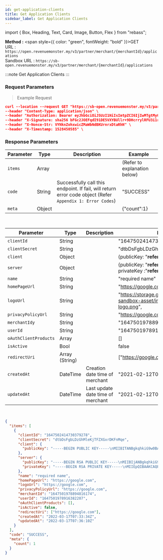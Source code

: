 ```yaml
---
id: get-application-clients
title: Get Application Clients
sidebar_label: Get Application Clients
---
```


import { Box, Heading, Text, Card, Image, Button, Flex } from "rebass";

**Method :** <span style={{ color: "green", fontWeight: "bold" }}>GET</span><br/>
URL : `https://open.revenuemonster.my/v3/partner/merchant/{merchantId}/applications`<br/>
Sandbox URL : `https://sb-open.revenuemonster.my/v3/partner/merchant/{merchantId}/applications`

:::note
Get Application Clients
:::

### Request Parameters

> Example Request

```json
curl --location --request GET "https://sb-open.revenuemonster.my/v3/partner/merchant/{merchantId}/applications" \
--header "Content-Type: application/json" \
--header "Authorization: Bearer eyJhbGciOiJSUzI1NiIsImtpZCI6IjIwMTgtMy0xOCIsInR5cCI6IkpXVCJ9.eyJhdWQiOlsiYXBpX2NsaWVudEBFaGNLQzA5QmRYUm9RMnhwWlc1MEVQZUEyYXJ4dk1PSUZnIl0sImV4cCI6MTU5MzU4MDY0NSwiaWF0IjoxNTkwOTg4NjQ1LCJpc3MiOiJodHRwczovL29hdXRoLnJldmVudWVtb25zdGVyLm15IiwianRpIjoiRWh3S0VFOUJkWFJvUVdOalpYTnpWRzlyWlc0UXMtNnI5LVgzbElvVyIsIm5iZiI6MTU5MDk4ODY0NSwic3ViIjoiRWhRS0NFMWxjbU5vWVc1MEVMUF9wNlNKNnFQN0ZSSVFDZ1JWYzJWeUVPaXZfb1dKNnFQN0ZRIn0.RKtXykw3y0ov3mKKa_K2h5FZB2jXtqf3gNRwwnzzA4xTMdY09mEHlFupMeUmchFW2XHYK254LdMYbF4ZhjxK9K51UUdQBYH-zZpo0WWtPSZqrPGtT-c4z_sEO73EDVcek3rDwyWiXvjSKDpsZM7NOdKRm5tvT3qNK-7C7WMUjSXDcBzbTFhwfOAOO1n-wMR9H_w0DuIE-yMjEZkOdt7GUIBC8F5izATlZH0FRTx4VAwQWY4gjjQ9-3PbUbHx-NKiFXwCOAsxu-79PiF0HDEHb6ZOCGywNmKuanEXqLonli0caZiUZfrdT53y3Xnd3W2SEr6s7ZQxWnQO5PeOU7BQYA" \
--header "X-Signature: sha256 bFGc2JOEFqdI91DE5VXYBUllr+9DHcrrylRFU3i1r72aPmJreljn0dU+nwPSwTH/dTQUiZ9C2aQSF8AuT959EW4WEyEZ6VWgt9gCyZaU/bcOQ/ZIhKc06+uwzivVhAzpbUtG5tm5/sBp4ig6Sk7L6SE0Ecu6Tm0FhYl0qdgZvrTh4EEpLs3kHIuYL9QXKJILfKlu4gTX1Exrt7nNyEr8ndeUMaKYrj3FckMbRtmCwc829SsVp6FAgvoDPnguUJ+VjLF1e9NXhar2JwYjuqMkwsmUWRDbittqCgCCfaPF8anarlLsoXbdYEa7bp9BYp2U/Dw3Xd2MlamEZSR8H+Dosw==" \
--header "X-Nonce-Str: VYNknZohxwicZMaWbNdBKUrnrxDtaRhN" \
--header "X-Timestamp: 1528450585" \

```

### Response Parameters

| Parameter | Type   | Description                                                                                               | Example                      |
| --------- | ------ | --------------------------------------------------------------------------------------------------------- | ---------------------------- |
| `items`   | Array  |                                                                                                           | (Refer to explanation below) |
| `code`    | String | Successfully call this endpoint. If fail, will return error code object (Refer `Appendix 1: Error Codes`) | "SUCCESS"                    |
| `meta`    | Object |                                                                                                           | {"count":1}                  |

<br />

| Parameter             | Type           | Description                       | Example                                                                             |
| --------------------- | -------------- | --------------------------------- | ----------------------------------------------------------------------------------- |
| `clientId`            | String         |                                   | "1647502414730379278"                                                               |
| `clientSecret`        | String         |                                   | "dtbDsFgbLDzGhMleKjTFZXGxrDKFnMqe"                                                  |
| `client`              | Object         |                                   | {publicKey: "**refer below example**"}                                              |
| `server`              | Object         |                                   | {publicKey: "**refer below example**" , privateKey :"**refer below example**"}      |
| `name`                | String         |                                   | "required name"                                                                     |
| `homePageUrl`         | String         |                                   | "https://google.com"                                                                |
| `logoUrl`             | String         |                                   | "https://storage.googleapis.com/rm-sandbox-asset/img/default-application-logo.png", |
| `privacyPolicyUrl`    | String         |                                   | "https://google.com"                                                                |
| `merchantIdy`         | String         |                                   | "1647501978894816174"                                                               |
| `userId`              | String         |                                   | "1647501978916382207"                                                               |
| `oAuthClientProducts` | Array          |                                   | []                                                                                  |
| `isActive`            | Bool           |                                   | false                                                                               |
| `redirectUri`         | Array (String) |                                   | ["https://google.com"],                                                             |
| `createdAt`           | DateTime       | Creation date time of merchant    | "2021-02-12T08:53:13Z"                                                              |
| `updatedAt`           | DateTime       | Last update date time of merchant | "2021-02-12T08:53:13Z"                                                              |

<br />

```json
{
  "items": [
    {
      "clientId": "1647502414730379278",
      "clientSecret": "dtbDsFgbLDzGhMleKjTFZXGxrDKFnMqe",
      "client": {
        "publicKey": "-----BEGIN PUBLIC KEY-----\nMIIBITANBgkqhkiG9w0BAQEFAAOCAQ4AMIIBCQKCAQBsJf/68nKn3WFcmbA4uK45\nYTQJ2M9XRf82COhN6OQpTLs4PEQSFCix9/05DdOfqe4PR64JS+nlA3q54YXLq++b\nuG8aerNM39Ie0VssTq+Wu3antoq9qvSQL0ADSfLPtWxRKirY8ysrFWN8yU2p7ofp\n/byYvo5DZ9i6aclctottecc/1NWaXWFSLzbsceSGjP3O+17+gMXCnwroT87XdGXJ\nY/D11Cly8sD3Ll9OKIT1aDlKkkR9FWcFct0wDYEedutBAMOFjYAW3jvcUbdi7CKy\neX42N7t7dIb1tw+WTFSpx5+tHKqRwLUq5S9eTx4e8+UxJ9LUTyr14O+TkTSL8Fpx\nAgMBAAE=\n-----END PUBLIC KEY-----"
      },
      "server": {
        "publicKey": "-----BEGIN RSA PUBLIC KEY-----\nMIIBIjANBgkqhkiG9w0BAQEFAAOCAQ8AMIIBCgKCAQEA3PfCJJSxGIvXNI//SROs\n3RK183bs25NjzJH6iXB3Y3hPmHWzGRckU0IAmCMIpu37p76DgzMJF8jfyZmvVNBv\nftQaQUGsCyUlGb+zkBGhdYC7uNmOfCpx49+ic3GrOnXrX/2x32qSRoLq3Ux1iZWf\nTA03Pb1O7v8ikBI1NN8z8+GR2IY6eWlr53+sSw/nFVKFwgnij3AV7rxmjuQOPdnn\n48tQJfm7uOGWy2HSlg8Mu2GJWhZar3GfEGVEfBLXN2AUTLCQGmVX/MqwWCsE+vjz\n985meEuMAXKe8OiFUlRn2Y/8nX0rT/YCqorTRWURNrYKr34f50G287kIm3s7vVmW\nwwIDAQAB\n-----END RSA PUBLIC KEY-----\n",
        "privateKey": "-----BEGIN RSA PRIVATE KEY-----\nMIIEpQIBAAKCAQEA3PfCJJSxGIvXNI//SROs3RK183bs25NjzJH6iXB3Y3hPmHWz\nGRckU0IAmCMIpu37p76DgzMJF8jfyZmvVNBvftQaQUGsCyUlGb+zkBGhdYC7uNmO\nfCpx49+ic3GrOnXrX/2x32qSRoLq3Ux1iZWfTA03Pb1O7v8ikBI1NN8z8+GR2IY6\neWlr53+sSw/nFVKFwgnij3AV7rxmjuQOPdnn48tQJfm7uOGWy2HSlg8Mu2GJWhZa\nr3GfEGVEfBLXN2AUTLCQGmVX/MqwWCsE+vjz985meEuMAXKe8OiFUlRn2Y/8nX0r\nT/YCqorTRWURNrYKr34f50G287kIm3s7vVmWwwIDAQABAoIBAQC3C/8l8o8qOF3U\nSx09WjEvCdr0jqXz14sq4hrbU/Fy0y2MrKPquwL6fYikfxEhx69a7DVhsBtuOpc4\nGDnoVqqmM+pz+IUezmyHggir5g8MmdHodUDVlwu1q4KVg6pGyXxsjmqVG2GFS9pn\n7HjJusq1Y5VJbdM/pNbq5kpxPB17fuznDBXXE7pPQ5V1MbmarNO7EyU5yrhqDqhB\nrTHoZSb9qQ1d7oQSl7JCrolAvmdjgVoHedYECT4vDVYi7yVgsQtKVxt29TDTi1jA\nmDXXC+pBtVxgtuRJzkFp6NHTc9CfcJ+mg98bPKag/VQDvAnS+8Lai/NpIMp1NXFp\nuARJ6c+hAoGBAPVMGMSduFzXcSC2TpmGfnE36svYKg6SPEa80yQsDPWCcKG09r26\n+QkrgOJkIcjFjMsg6y7OvxVQ7NXqYOBv9LqOqhmp4RBAMryxQeh4sWi69EBEEmIL\nDWXvrxu0u18910vdizGvru+Mq2jD1qEFUem1m2acOig/EK+1Ho1M9hkJAoGBAOab\n6Im7npFfkZVRx/np+bUUwo+38YI2kIq6GHEtdzRdL4L6wk5YxCMB1T6Mv1PGtgnY\nY9plWuMJpW4kuarhYWRFHr0RFUCExYn9PGScc4EZ8OVgRzYMrYrAH0MZS1eRFkbi\nH/PDqcwarQW5Ic56Q+BJ38p/0B2Syr0UACL3fCBrAoGBAKbOJpGdhz9rKfzKvExe\nTyGCmuIfjwn1m5Om2BXi9rUFDL6KJrgCq1L3CF/rI6Y54HJJYmSkJwDB1SvqhBJb\nT5qFZVqqUOgSH+58w4roeAv2Bh6lq7KMPYIyKWu3zSsJDJ0EfKE/DMDNccp+UjeR\nPJCm9JQkbM/tgtVZXvtLeJaxAoGBALLj6OzHbYeKIm455a5ZscqmExPX9nIzj8b9\n+634PguR6iRqD8clFumtJ1YBav47HMXgZf1qOKn8tqcNuDX15k4ZTHIQSXMmS/Ly\nTiIiN3vDutrE6Bjmls0Wommzun1wYF6WVYEMnLBnVScmaTI6KGNaC0+T/MakM7+f\nP0fgwhqHAoGAC9g5GYadr7C4CFPku4yOxpnOae5wR8FcxjNkfIJxV9DULjaTzISs\nzAKio5XbYR/Q4HnIYKS9vjIF7IOJGawt4MQGxAJBIdeye0w9DGyTU5In0ZlCGa6n\ngmxGBxjCTaGGSuUnA9VcCV6g4xpW1JIXCoJUl0EY/a+Re8hENR/HmH0=\n-----END RSA PRIVATE KEY-----\n"
      },
      "name": "required name",
      "homePageUrl": "https://google.com",
      "logoUrl": "https://google.com",
      "privacyPolicyUrl": "https://google.com",
      "merchantId": "1647501978894816174",
      "userId": "1647501978916382207",
      "oAuthClientProducts": [],
      "isActive": false,
      "redirectUri": ["https://google.com"],
      "createdAt": "2022-03-17T07:33:34Z",
      "updatedAt": "2022-03-17T07:36:10Z"
    }
  ],
  "code": "SUCCESS",
  "meta": {
    "count": 1
  }
}
```
